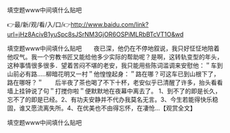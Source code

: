 填空题www中间填什么贴吧

👉最/新/观/看/入/口/👉http://www.baidu.com/link?url=jHz8AcivB1yuSpc8sJSrNM3GjOR6OSPiMLRbBTcVT1O&wd

填空题www中间填什么贴吧　　夜已深，他仍在不停地叙说，我只好怔怔地陪着他叹气。我一个穷教书匠又能给他多少实际的帮助呢？是啊，这转轨变型的年头，这种事情很多很多．望着苦闷不堪的老安，我只能用些陈词滥调来安慰他：＂车到山前必有路.....柳暗花明又一村＂他惶惶起身：＂路在哪？可这车已到山根下了，路在哪呀？＂　　后半夜了茶也喝了不下十杯，老安似乎已清醒了许多，抬头看看墙上挂钟说了句＂打搅你啦＂便默默地在夜幕中离去了。
1、到不了的即是长久，忘不了的即是已经。2、有功夫安静并不代办我莫名无言。3、今生若能得快乐稳固，谁又愿流离失所。4、在优美也不由得忘怀，在凄怆...【观赏全文】


填空题www中间填什么贴吧
